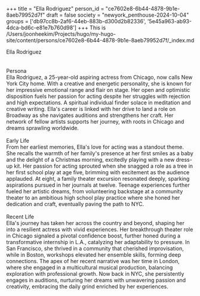 +++
title = "Ella Rodriguez"
person_id = "ce7602e8-6b44-4878-9b1e-8aeb79952d7f"
draft = false
society = "newyork_penthouse-2024-10-04"
groups = ['db97cc8b-2af6-44eb-883b-d300d2b82336', '5e45a963-ab93-4dca-bd6c-e81e7b760d98']
+++
This is /Users/joonheekim/Projects/hugo/my-hugo-site/content/persons/ce7602e8-6b44-4878-9b1e-8aeb79952d7f/_index.md

<div class="h1_right">Ella Rodriguez</div><br>
<br>
<div class="h2">Persona</div><div class="plain">Ella Rodriguez, a 25-year-old aspiring actress from Chicago, now calls New York City home. With a creative and energetic personality, she is known for her impressive emotional range and flair on stage. Her open and optimistic disposition fuels her passion for acting despite her struggles with rejection and high expectations. A spiritual individual finder solace in meditation and creative writing. Ella's career is linked with her drive to land a role on Broadway as she navigates auditions and strengthens her craft. Her network of fellow artists supports her journey, with roots in Chicago and dreams sprawling worldwide.</div><br>
<div class="h2">Early Life</div><div class="plain">From her earliest memories, Ella's love for acting was a standout theme. She recalls the warmth of her family's presence at her first smiles as a baby and the delight of a Christmas morning, excitedly playing with a new dress-up kit. Her passion for acting sprouted when she snagged a role as a tree in her first school play at age five, brimming with excitement as the audience applauded. At eight, a family theater excursion resonated deeply, sparking aspirations pursued in her journals at twelve. Teenage experiences further fueled her artistic dreams, from volunteering backstage at a community theater to an ambitious high school play practice where she honed her dedication and craft, eventually paving the path to NYC.</div><br>
<div class="h2">Recent Life</div><div class="plain">Ella's journey has taken her across the country and beyond, shaping her into a resilient actress with vivid experiences. Her breakthrough theater role in Chicago signaled a pivotal confidence boost, further honed during a transformative internship in L.A., catalyzing her adaptability to pressure. In San Francisco, she thrived in a community that cherished improvisation, while in Boston, workshops elevated her ensemble skills, forming deep connections. The apex of her recent narrative was her time in London, where she engaged in a multicultural musical production, balancing exploration with professional growth. Now back in NYC, she persistently engages in auditions, nurturing her dreams with unwavering passion and creativity, embracing the daily grind enriched by her experiences.</div><br>
